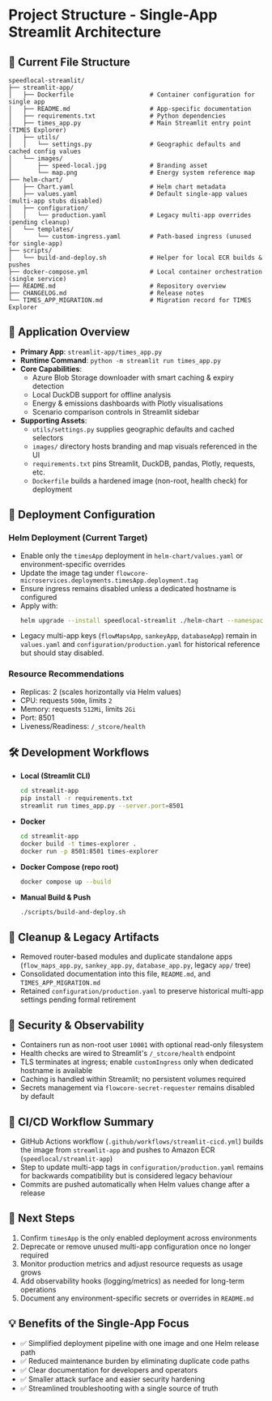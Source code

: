 # Project Structure - Single-App Streamlit Architecture

## 📁 Current File Structure

```
speedlocal-streamlit/
├── streamlit-app/
│   ├── Dockerfile                     # Container configuration for single app
│   ├── README.md                      # App-specific documentation
│   ├── requirements.txt               # Python dependencies
│   ├── times_app.py                   # Main Streamlit entry point (TIMES Explorer)
│   ├── utils/
│   │   └── settings.py                # Geographic defaults and cached config values
│   └── images/
│       ├── speed-local.jpg            # Branding asset
│       └── map.png                    # Energy system reference map
├── helm-chart/
│   ├── Chart.yaml                     # Helm chart metadata
│   ├── values.yaml                    # Default single-app values (multi-app stubs disabled)
│   ├── configuration/
│   │   └── production.yaml            # Legacy multi-app overrides (pending cleanup)
│   └── templates/
│       └── custom-ingress.yaml        # Path-based ingress (unused for single-app)
├── scripts/
│   └── build-and-deploy.sh            # Helper for local ECR builds & pushes
├── docker-compose.yml                 # Local container orchestration (single service)
├── README.md                          # Repository overview
├── CHANGELOG.md                       # Release notes
└── TIMES_APP_MIGRATION.md             # Migration record for TIMES Explorer
```

## 🚀 Application Overview

- **Primary App**: `streamlit-app/times_app.py`
- **Runtime Command**: `python -m streamlit run times_app.py`
- **Core Capabilities**:
  - Azure Blob Storage downloader with smart caching & expiry detection
  - Local DuckDB support for offline analysis
  - Energy & emissions dashboards with Plotly visualisations
  - Scenario comparison controls in Streamlit sidebar
- **Supporting Assets**:
  - `utils/settings.py` supplies geographic defaults and cached selectors
  - `images/` directory hosts branding and map visuals referenced in the UI
  - `requirements.txt` pins Streamlit, DuckDB, pandas, Plotly, requests, etc.
  - `Dockerfile` builds a hardened image (non-root, health check) for deployment

## 🔧 Deployment Configuration

### Helm Deployment (Current Target)

- Enable only the `timesApp` deployment in `helm-chart/values.yaml` or environment-specific overrides
- Update the image tag under `flowcore-microservices.deployments.timesApp.deployment.tag`
- Ensure ingress remains disabled unless a dedicated hostname is configured
- Apply with:
  ```bash
  helm upgrade --install speedlocal-streamlit ./helm-chart --namespace speedlocal
  ```
- Legacy multi-app keys (`flowMapsApp`, `sankeyApp`, `databaseApp`) remain in `values.yaml` and `configuration/production.yaml` for historical reference but should stay disabled.

### Resource Recommendations

- Replicas: 2 (scales horizontally via Helm values)
- CPU: requests `500m`, limits `2`
- Memory: requests `512Mi`, limits `2Gi`
- Port: 8501
- Liveness/Readiness: `/_stcore/health`

## 🛠️ Development Workflows

- **Local (Streamlit CLI)**
  ```bash
  cd streamlit-app
  pip install -r requirements.txt
  streamlit run times_app.py --server.port=8501
  ```
- **Docker**
  ```bash
  cd streamlit-app
  docker build -t times-explorer .
  docker run -p 8501:8501 times-explorer
  ```
- **Docker Compose (repo root)**
  ```bash
  docker compose up --build
  ```
- **Manual Build & Push**
  ```bash
  ./scripts/build-and-deploy.sh
  ```

## 🧹 Cleanup & Legacy Artifacts

- Removed router-based modules and duplicate standalone apps (`flow_maps_app.py`, `sankey_app.py`, `database_app.py`, legacy `app/` tree)
- Consolidated documentation into this file, `README.md`, and `TIMES_APP_MIGRATION.md`
- Retained `configuration/production.yaml` to preserve historical multi-app settings pending formal retirement

## 🔐 Security & Observability

- Containers run as non-root user `10001` with optional read-only filesystem
- Health checks are wired to Streamlit's `/_stcore/health` endpoint
- TLS terminates at ingress; enable `customIngress` only when dedicated hostname is available
- Caching is handled within Streamlit; no persistent volumes required
- Secrets management via `flowcore-secret-requester` remains disabled by default

## 🔄 CI/CD Workflow Summary

- GitHub Actions workflow (`.github/workflows/streamlit-cicd.yml`) builds the image from `streamlit-app` and pushes to Amazon ECR (`speedlocal/streamlit-app`)
- Step to update multi-app tags in `configuration/production.yaml` remains for backwards compatibility but is considered legacy behaviour
- Commits are pushed automatically when Helm values change after a release

## 🎯 Next Steps

1. Confirm `timesApp` is the only enabled deployment across environments
2. Deprecate or remove unused multi-app configuration once no longer required
3. Monitor production metrics and adjust resource requests as usage grows
4. Add observability hooks (logging/metrics) as needed for long-term operations
5. Document any environment-specific secrets or overrides in `README.md`

## 💡 Benefits of the Single-App Focus

- ✅ Simplified deployment pipeline with one image and one Helm release path
- ✅ Reduced maintenance burden by eliminating duplicate code paths
- ✅ Clear documentation for developers and operators
- ✅ Smaller attack surface and easier security hardening
- ✅ Streamlined troubleshooting with a single source of truth